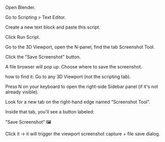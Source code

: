 Open Blender.

Go to Scripting > Text Editor.

Create a new text block and paste this script.

Click Run Script.

Go to the 3D Viewport, open the N-panel, find the tab Screenshot Tool.

Click the "Save Screenshot" button.

A file browser will pop up. Choose where to save the screenshot.


 how to find it:
Go to any 3D Viewport (not the scripting tab).

Press N on your keyboard to open the right-side Sidebar panel (if it's not already visible).

Look for a new tab on the right-hand edge named “Screenshot Tool”.

Inside that tab, you'll see a button labeled:

"Save Screenshot" 🖼️

Click it → it will trigger the viewport screenshot capture + file save dialog.
